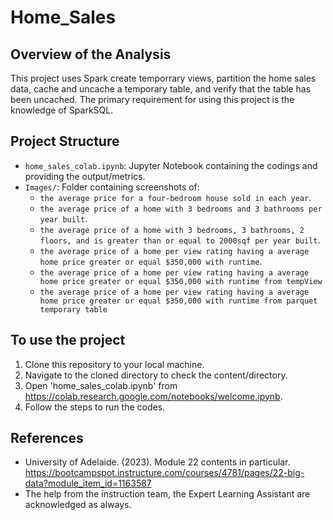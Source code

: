 # Home_Sales

## Overview of the Analysis

This project uses Spark create temporrary views, partition the home sales data, cache and uncache a temporary table, and verify that the table has been uncached. The primary requirement for using this project is the knowledge of SparkSQL. 

## Project Structure

-   `home_sales_colab.ipynb`: Jupyter Notebook containing the codings and providing the output/metrics.
-   `Images/`: Folder containing screenshots of:
    -   `the average price for a four-bedroom house sold in each year`.
    -   `the average price of a home with 3 bedrooms and 3 bathrooms per year built`.
    -   `the average price of a home with 3 bedrooms, 3 bathrooms, 2 floors, and is greater than or equal to 2000sqf per year built`. 
    -   `the average price of a home per view rating having a average home price greater or equal $350,000 with runtime`.
    -   `the average price of a home per view rating having a average home price greater or equal $350,000 with runtime from tempView`
    -  `the average price of a home per view rating having a average home price greater or equal $350,000 with runtime from parquet temporary table`

## To use the project

1.  Clone this repository to your local machine.
2.  Navigate to the cloned directory to check the content/directory.
3.  Open 'home_sales_colab.ipynb' from https://colab.research.google.com/notebooks/welcome.ipynb.
4.  Follow the steps to run the codes.

## References

- University of Adelaide. (2023). Module 22 contents in particular.
https://bootcampspot.instructure.com/courses/4781/pages/22-big-data?module_item_id=1163587
- The help from the instruction team, the Expert Learning Assistant are acknowledged as always.
